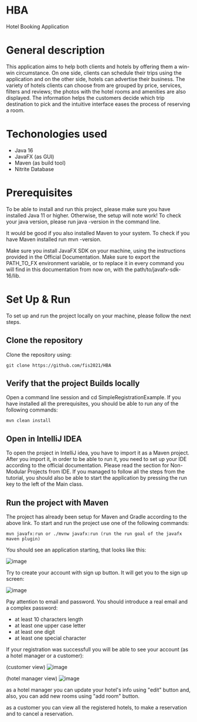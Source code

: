 # HBA
Hotel Booking Application

# General description 

This application aims to help both clients and hotels by offering them a win-win circumstance. On one side, clients can schedule their trips using the application and on the other side, hotels can advertise their business.
The variety of hotels clients can choose from are grouped by price, services, filters and reviews; the photos with the hotel rooms and amenities are also displayed. The information helps the customers decide which trip destination to pick and the intuitive interface eases the process of reserving a room.

# Techonologies used
- Java 16
- JavaFX (as GUI)
- Maven (as build tool)
- Nitrite Database

# Prerequisites

To be able to install and run this project, please make sure you have installed Java 11 or higher. Otherwise, the setup will note work! To check your java version, please run java -version in the command line.

It would be good if you also installed Maven to your system. To check if you have Maven installed run mvn -version.

Make sure you install JavaFX SDK on your machine, using the instructions provided in the Official Documentation. Make sure to export the PATH_TO_FX environment variable, or to replace it in every command you will find in this documentation from now on, with the path/to/javafx-sdk-16/lib.

# Set Up & Run

To set up and run the project locally on your machine, please follow the next steps.

## Clone the repository
Clone the repository using:
```
git clone https://github.com/fis2021/HBA
```
## Verify that the project Builds locally
Open a command line session and cd SimpleRegistrationExample. If you have installed all the prerequisites, you should be able to run any of the following commands:

```
mvn clean install
```
## Open in IntelliJ IDEA
To open the project in IntelliJ idea, you have to import it as a Maven project. After you import it, in order to be able to run it, you need to set up your IDE according to the official documentation. Please read the section for Non-Modular Projects from IDE. If you managed to follow all the steps from the tutorial, you should also be able to start the application by pressing the run key to the left of the Main class.

## Run the project with Maven 

The project has already been setup for Maven and Gradle according to the above link. To start and run the project use one of the following commands:

```
mvn javafx:run or ./mvnw javafx:run (run the run goal of the javafx maven plugin)
```

You should see an application starting, that looks like this:

![image](https://user-images.githubusercontent.com/71551404/118410662-6b0dd780-b645-11eb-89e7-c197d883a74f.png)

Try to create your account with sign up button. It will get you to the sign up screen:

![image](https://user-images.githubusercontent.com/71551404/118410725-c17b1600-b645-11eb-9ed2-b15b4f4781e1.png)

Pay attention to email and password. You should introduce a real email and a complex password: 
- at least 10 characters length
- at least one upper case letter
- at least one digit 
- at least one special character

If your registration was successfull you will be able to see your account (as a hotel manager or a customer): 

(customer view)
![image](https://user-images.githubusercontent.com/71551404/118410823-4b2ae380-b646-11eb-885f-c83fc67662cc.png)

(hotel manager view)
![image](https://user-images.githubusercontent.com/71551404/118410858-76adce00-b646-11eb-95dd-526d44a80b13.png)

as a hotel manager you can update your hotel's info using "edit" button and, also, you can add new rooms using "add room" button.

as a customer you can view all the registered hotels, to make a reservation and to cancel a reservation.






